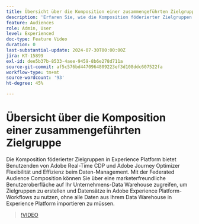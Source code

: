 ```yaml
---
title: Übersicht über die Komposition einer zusammengeführten Zielgruppe
description: 'Erfaren Sie, wie die Komposition föderierter Zielgruppen in Experience Platform Benutzenden von Adobe Real-Time CDP und Adobe Journey Optimizer Flexibilität und Effizienz beim Daten-Management bietet. '
feature: Audiences
role: Admin, User
level: Experienced
doc-type: Feature Video
duration: 0
last-substantial-update: 2024-07-30T00:00:00Z
jira: KT-15899
exl-id: dee5b37b-8533-4aee-9459-8b6e278d711a
source-git-commit: af5c576bd4470964809223ef3d108ddc607522fa
workflow-type: tm+mt
source-wordcount: '93'
ht-degree: 45%

---
```


# Übersicht über die Komposition einer zusammengeführten Zielgruppe

Die Komposition föderierter Zielgruppen in Experience Platform bietet Benutzenden von Adobe Real-Time CDP und Adobe Journey Optimizer Flexibilität und Effizienz beim Daten-Management. Mit der Federated Audience Composition können Sie über eine marketerfreundliche Benutzeroberfläche auf Ihr Unternehmens-Data Warehouse zugreifen, um Zielgruppen zu erstellen und Datensätze in Adobe Experience Platform-Workflows zu nutzen, ohne alle Daten aus Ihrem Data Warehouse in Experience Platform importieren zu müssen.

>[!VIDEO](https://video.tv.adobe.com/v/3432261/?learn=on)
